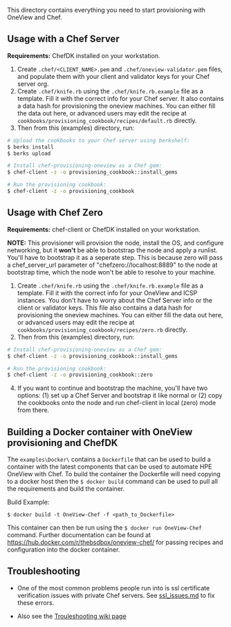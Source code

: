 This directory contains everything you need to start provisioning with OneView and Chef.

## Usage with a Chef Server
 **Requirements:** ChefDK installed on your workstation.
 
 1. Create `.chef/<CLIENT_NAME>.pem` and `.chef/oneview-validator.pem` files, and populate them with your client and validator keys for your Chef server org.
 2. Create `.chef/knife.rb` using the `.chef/knife.rb.example` file as a template. Fill it with the correct info for your Chef server. It also contains a data hash for provisioning the oneview machines. You can either fill the data out here, or advanced users may edit the recipe at `cookbooks/provisioning_cookbook/recipes/default.rb` directly.
 3. Then from this (examples) directory, run: 
  
  ```bash
  # Upload the cookbooks to your Chef server using berkshelf:
  $ berks install
  $ berks upload
  
  # Install chef-provisioning-oneview as a Chef gem:
  $ chef-client -z -o provisioning_cookbook::install_gems
  
  # Run the provisioning cookbook:
  $ chef-client -z -o provisioning_cookbook
  ```

## Usage with Chef Zero
**Requirements:** chef-client or ChefDK installed on your workstation.

**NOTE:** This provisioner will provision the node, install the OS, and configure networking, but it **won't** be able to bootstrap the node and apply a runlist. You'll have to bootstrap it as a seperate step. This is because zero will pass a chef_server_url parameter of "chefzero://localhost:8889" to the node at bootstrap time, which the node won't be able to resolve to your machine.
 1. Create `.chef/knife.rb` using the `.chef/knife.rb.example` file as a template. Fill it with the correct info for your OneView and ICSP instances. You don't have to worry about the Chef Server info or the client or validator keys.  This file also contains a data hash for provisioning the oneview machines. You can either fill the data out here, or advanced users may edit the recipe at `cookbooks/provisioning_cookbook/recipes/zero.rb` directly.
 2. Then from this (examples) directory, run: 
  
  ```bash
  # Install chef-provisioning-oneview as a Chef gem:
  $ chef-client -z -o provisioning_cookbook::install_gems
  
  # Run the provisioning cookbook:
  $ chef-client -z -o provisioning_cookbook::zero
  ```
 
 4. If you want to continue and bootstrap the machine, you'll have two options: (1) set up a Chef Server and bootstrap it like normal or (2) copy the cookbooks onto the node and run chef-client in local (zero) mode from there.
 
## Building a Docker container with OneView provisioning and ChefDK
The `examples\Docker\` contains a `Dockerfile` that can be used to build a container with the latest components that can be used to automate HPE OneView with Chef. To build the container the Dockerfile will need copying to a docker host then the `$ docker build` command can be used to pull all the requirements and build the container.

Build Example:

`$ docker build -t OneView-Chef -f <path_to_Dockerfile>`

This container can then be run using the `$ docker run OneView-Chef` command. Further documentation can be found at https://hub.docker.com/r/thebsdbox/oneview-chef/ for passing recipes and configuration into the docker container.

## Troubleshooting

- One of the most common problems people run into is ssl certificate verification issues with private Chef servers. See [ssl_issues.md](ssl_issues.md) to fix these errors.

- Also see the [Trouleshooting wiki page](https://github.com/HewlettPackard/chef-provisioning-oneview/wiki/Troubleshooting)
